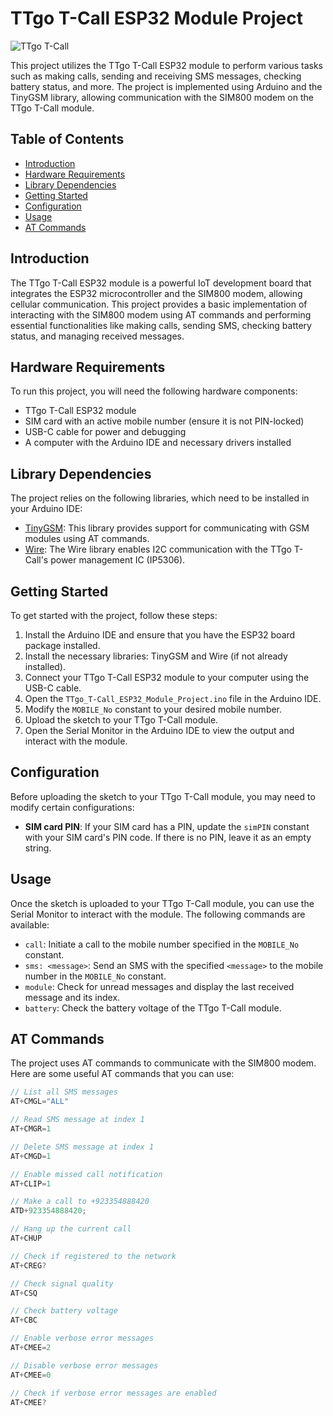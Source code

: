 # TTgo T-Call ESP32 Module Project

![TTgo T-Call](https://www.cnx-software.com/wp-content/uploads/2019/07/TTGO-T-call-Pinout-Diagram-Large.jpg)

This project utilizes the TTgo T-Call ESP32 module to perform various tasks such as making calls, sending and receiving SMS messages, checking battery status, and more. The project is implemented using Arduino and the TinyGSM library, allowing communication with the SIM800 modem on the TTgo T-Call module.

## Table of Contents

- [Introduction](#introduction)
- [Hardware Requirements](#hardware-requirements)
- [Library Dependencies](#library-dependencies)
- [Getting Started](#getting-started)
- [Configuration](#configuration)
- [Usage](#usage)
- [AT Commands](#at-commands)

## Introduction

The TTgo T-Call ESP32 module is a powerful IoT development board that integrates the ESP32 microcontroller and the SIM800 modem, allowing cellular communication. This project provides a basic implementation of interacting with the SIM800 modem using AT commands and performing essential functionalities like making calls, sending SMS, checking battery status, and managing received messages.

## Hardware Requirements

To run this project, you will need the following hardware components:

- TTgo T-Call ESP32 module
- SIM card with an active mobile number (ensure it is not PIN-locked)
- USB-C cable for power and debugging
- A computer with the Arduino IDE and necessary drivers installed

## Library Dependencies

The project relies on the following libraries, which need to be installed in your Arduino IDE:

- [TinyGSM](https://github.com/vshymanskyy/TinyGSM): This library provides support for communicating with GSM modules using AT commands.
- [Wire](https://www.arduino.cc/en/reference/wire): The Wire library enables I2C communication with the TTgo T-Call's power management IC (IP5306).

## Getting Started

To get started with the project, follow these steps:

1. Install the Arduino IDE and ensure that you have the ESP32 board package installed.
2. Install the necessary libraries: TinyGSM and Wire (if not already installed).
3. Connect your TTgo T-Call ESP32 module to your computer using the USB-C cable.
4. Open the `TTgo_T-Call_ESP32_Module_Project.ino` file in the Arduino IDE.
5. Modify the `MOBILE_No` constant to your desired mobile number.
6. Upload the sketch to your TTgo T-Call module.
7. Open the Serial Monitor in the Arduino IDE to view the output and interact with the module.

## Configuration

Before uploading the sketch to your TTgo T-Call module, you may need to modify certain configurations:

- **SIM card PIN**: If your SIM card has a PIN, update the `simPIN` constant with your SIM card's PIN code. If there is no PIN, leave it as an empty string.

## Usage

Once the sketch is uploaded to your TTgo T-Call module, you can use the Serial Monitor to interact with the module. The following commands are available:

- `call`: Initiate a call to the mobile number specified in the `MOBILE_No` constant.
- `sms: <message>`: Send an SMS with the specified `<message>` to the mobile number in the `MOBILE_No` constant.
- `module`: Check for unread messages and display the last received message and its index.
- `battery`: Check the battery voltage of the TTgo T-Call module.

## AT Commands

The project uses AT commands to communicate with the SIM800 modem. Here are some useful AT commands that you can use:

```cpp
// List all SMS messages
AT+CMGL="ALL"

// Read SMS message at index 1
AT+CMGR=1

// Delete SMS message at index 1
AT+CMGD=1

// Enable missed call notification
AT+CLIP=1

// Make a call to +923354888420
ATD+923354888420;

// Hang up the current call
AT+CHUP

// Check if registered to the network
AT+CREG?

// Check signal quality
AT+CSQ

// Check battery voltage
AT+CBC

// Enable verbose error messages
AT+CMEE=2

// Disable verbose error messages
AT+CMEE=0

// Check if verbose error messages are enabled
AT+CMEE?
